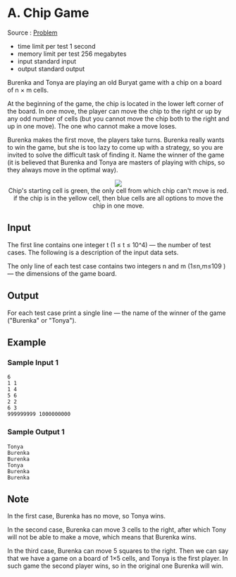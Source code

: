 # A. Chip Game

Source : [Problem](https://codeforces.com/problemset/problem/1719/A)

- time limit per test 1 second
- memory limit per test 256 megabytes
- input standard input
- output standard output

Burenka and Tonya are playing an old Buryat game with a chip on a board of n × m cells.

At the beginning of the game, the chip is located in the lower left corner of the board. In one move, the player can move the chip to the right or up by any odd number of cells (but you cannot move the chip both to the right and up in one move). The one who cannot make a move loses.

Burenka makes the first move, the players take turns. Burenka really wants to win the game, but she is too lazy to come up with a strategy, so you are invited to solve the difficult task of finding it. Name the winner of the game (it is believed that Burenka and Tonya are masters of playing with chips, so they always move in the optimal way).

<p align="center"><img src="https://espresso.codeforces.com/d4185396c087b9056e6aa3e8fa3d5fbbaabbccbf.png"><br>Chip's starting cell is green, the only cell from which chip can't move is red. if the chip is in the yellow cell, then blue cells are all options to move the chip in one move.</p>

## Input

The first line contains one integer t
(1 ≤ t ≤ 10^4) — the number of test cases. The following is a description of the input data sets.

The only line of each test case contains two integers n
and m
(1≤n,m≤109
) — the dimensions of the game board.

## Output

For each test case print a single line — the name of the winner of the game ("Burenka" or "Tonya").

## Example

### Sample Input 1

    6
    1 1
    1 4
    5 6
    2 2
    6 3
    999999999 1000000000

### Sample Output 1

    Tonya
    Burenka
    Burenka
    Tonya
    Burenka
    Burenka

## Note

In the first case, Burenka has no move, so Tonya wins.

In the second case, Burenka can move 3
cells to the right, after which Tony will not be able to make a move, which means that Burenka wins.

In the third case, Burenka can move 5
squares to the right. Then we can say that we have a game on a board of 1×5
cells, and Tonya is the first player. In such game the second player wins, so in the original one Burenka will win.
